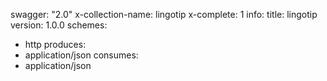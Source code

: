 swagger: "2.0"
x-collection-name: lingotip
x-complete: 1
info:
  title: lingotip
  version: 1.0.0
schemes:
- http
produces:
- application/json
consumes:
- application/json